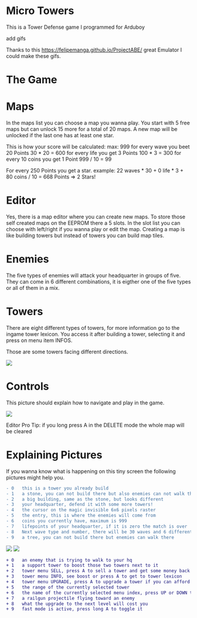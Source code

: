 # Micro Towers
This is a Tower Defense game I programmed for Arduboy

add gifs

Thanks to this https://felipemanga.github.io/ProjectABE/ great Emulator I could make these gifs.

# The Game


# Maps
In the maps list you can choose a map you wanna play. You start with 5 free maps but can unlock 15 more for a total of 20 maps. A new map will be unlocked if the last one has at least one star. 

This is how your score will be calculated:              max:   999
  for every wave you beet 20 Points               30 * 20   =  600 
  for every life you get 3 Points                 100 * 3   =  300
  for every 10 coins you get 1 Point              999 / 10  =   99

For every 250 Points you get a star.
  example: 22 waves * 30 + 0 life * 3 + 80 coins / 10 = 668 Points   => 2 Stars!

# Editor
Yes, there is a map editor where you can create new maps. To store those self created maps on the EEPROM there a 5 slots. In the slot list you can choose with left/right if you wanna play or edit the map. Creating a map is like building towers but instead of towers you can build map tiles.

# Enemies 
The five types of enemies will attack your headquarter in groups of five. They can come in 6 different combinations, it is eigther one of the five types or all of them in a mix.

# Towers
There are eight different types of towers, for more information go to the ingame tower lexicon. You access it after building a tower, selecting it and press on menu item INFOS.

Those are some towers facing different directions.

![][allRotatingTowers]    

[allRotatingTowers]: https://github.com/hartmann1301/MicroTowers/blob/master/Extras/explainControls.png


# Controls
This picture should explain how to navigate and play in the game.

![][explainControls]    

[explainControls]: https://github.com/hartmann1301/MicroTowers/blob/master/Extras/allRotatingTowers.png 

Editor Pro Tip: if you long press A in the DELETE mode the whole map will be cleared

# Explaining Pictures
If you wanna know what is happening on this tiny screen the following pictures might help you.

```diff 
- 0   this is a tower you already build
- 1   a stone, you can not build there but also enemies can not walk there
- 2   a big building, same as the stone, but looks different 
- 3   your headquarter, defend it with some more towers!
- 4   the cursor on the magic invisible 6x6 pixels raster
- 5   the entry, this is where the enemies will come from
- 6   coins you currently have, maximum is 999
- 7   lifepoints of your headquarter, if it is zero the match is over
- 8   Next wave type and number, there will be 30 waves and 6 different types
- 9   a tree, you can not build there but enemies can walk there
```
![][explainPicture1]         ![][explainPicture2]

```diff 
+ 0   an enemy that is trying to walk to your hq
+ 1   a support tower to boost those two towers next to it
+ 2   tower menu SELL, press A to sell a tower and get some money back
+ 3   tower menu INFO, see boost or press A to get to tower lexicon
+ 4   tower menu UPGRADE, press A to upgrade a tower if you can afford it
+ 5   the range of the currently selected tower
+ 6   the name of the currently selected menu index, press UP or DOWN to change
+ 7   a railgun projectile flying toward an enemy
+ 8   what the upgrade to the next level will cost you
+ 9   fast mode is active, press long A to toggle it
```
[explainPicture1]: https://github.com/hartmann1301/MicroTowers/blob/master/Extras/explainPicture1.png
[explainPicture2]: https://github.com/hartmann1301/MicroTowers/blob/master/Extras/explainPicture2.png



